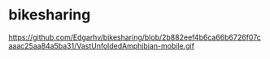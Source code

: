 # bikesharing
https://github.com/Edgarhv/bikesharing/blob/2b882eef4b6ca66b6726f07caaac25aa84a5ba31/VastUnfoldedAmphibian-mobile.gif
